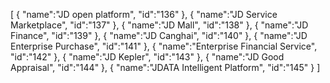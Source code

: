 [
	{
		"name":"JD open platform",
		"id":"136"
	},
	{
		"name":"JD Service Marketplace",
		"id":"137"
	},
	{
		"name":"JD Mall",
		"id":"138"
	},
	{
		"name":"JD Finance",
		"id":"139"
	},
	{
		"name":"JD Canghai",
		"id":"140"
	},
	{
		"name":"JD Enterprise Purchase",
		"id":"141"
	},
	{
		"name":"Enterprise Financial Service",
		"id":"142"
	},
	{
		"name":"JD Kepler",
		"id":"143"
	},
	{
		"name":"JD Good Appraisal",
		"id":"144"
	},
	{
		"name":"JDATA Intelligent Platform",
		"id":"145"
	}
]